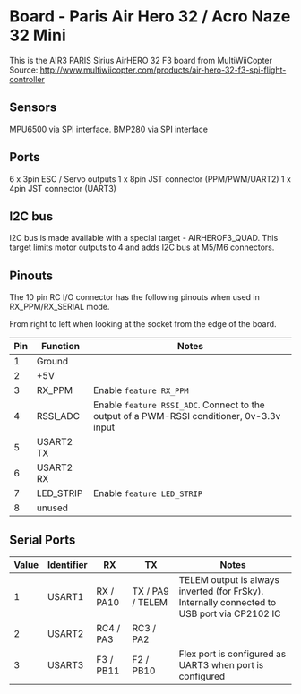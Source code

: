 # Board - Paris Air Hero 32 / Acro Naze 32 Mini

This is the AIR3 PARIS Sirius AirHERO 32 F3 board from MultiWiiCopter
Source: http://www.multiwiicopter.com/products/air-hero-32-f3-spi-flight-controller

## Sensors

MPU6500 via SPI interface.
BMP280 via SPI interface

## Ports

6 x 3pin ESC / Servo outputs
1 x 8pin JST connector (PPM/PWM/UART2)
1 x 4pin JST connector (UART3)

## I2C bus

I2C bus is made available with a special target - AIRHEROF3_QUAD. This target limits motor outputs to 4 and adds I2C bus at M5/M6 connectors.

## Pinouts

The 10 pin RC I/O connector has the following pinouts when used in RX_PPM/RX_SERIAL mode.

From right to left when looking at the socket from the edge of the board.

| Pin | Function       | Notes                            |
| --- | -------------- | -------------------------------- |
| 1   | Ground         |                                  |
| 2   | +5V            |                                  |
| 3   | RX_PPM         | Enable `feature RX_PPM`          | 
| 4   | RSSI_ADC       | Enable `feature RSSI_ADC`.  Connect to the output of a PWM-RSSI conditioner, 0v-3.3v input | 
| 5   | USART2 TX      |                                  | 
| 6   | USART2 RX      |                                  | 
| 7   | LED_STRIP      | Enable `feature LED_STRIP`       |
| 8   | unused         |                                  |


## Serial Ports

| Value | Identifier   | RX         | TX                 | Notes                                                                                       |
| ----- | ------------ | ---------- | ------------------ | ------------------------------------------------------------------------------------------- |
| 1     | USART1       | RX  / PA10 | TX  / PA9 / TELEM  | TELEM output is always inverted (for FrSky). Internally connected to USB port via CP2102 IC |
| 2     | USART2       | RC4 / PA3  | RC3 / PA2          |                                                                                             |
| 3     | USART3       | F3  / PB11 | F2  / PB10         | Flex port is configured as UART3 when port is configured                                    |

